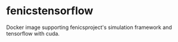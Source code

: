 # fenicstensorflow
Docker image supporting fenicsproject's simulation framework and tensorflow with cuda.

